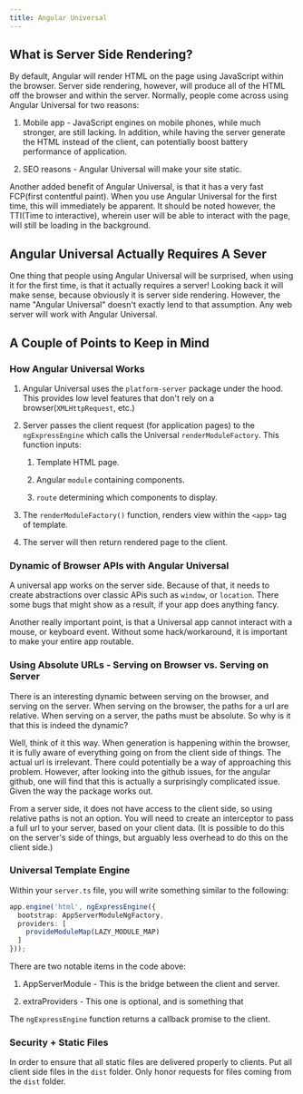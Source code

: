 ```yaml
---
title: Angular Universal
---
```


What is Server Side Rendering?
------------------------------

By default, Angular will render HTML on the page using JavaScript within
the browser. Server side rendering, however, will produce all of the
HTML off the browser and within the server. Normally, people come across
using Angular Universal for two reasons:

1.  Mobile app - JavaScript engines on mobile phones, while much
    stronger, are still lacking. In addition, while having the server
    generate the HTML instead of the client, can potentially boost
    battery performance of application.

2.  SEO reasons - Angular Universal will make your site static.

Another added benefit of Angular Universal, is that it has a very fast
FCP(first contentful paint). When you use Angular Universal for the
first time, this will immediately be apparent. It should be noted
however, the TTI(Time to interactive), wherein user will be able to
interact with the page, will still be loading in the background.

Angular Universal Actually Requires A Sever
-------------------------------------------

One thing that people using Angular Universal will be surprised, when
using it for the first time, is that it actually requires a server!
Looking back it will make sense, because obviously it is server side
rendering. However, the name \"Angular Universal\" doesn't exactly lend
to that assumption. Any web server will work with Angular Universal.

A Couple of Points to Keep in Mind
----------------------------------

### How Angular Universal Works

1.  Angular Universal uses the `platform-server` package under the hood.
    This provides low level features that don't rely on a
    browser(`XMLHttpRequest`, etc.)

2.  Server passes the client request (for application pages) to the
    `ngExpressEngine` which calls the Universal `renderModuleFactory`.
    This function inputs:

    1.  Template HTML page.

    2.  Angular `module` containing components.

    3.  `route` determining which components to display.

3.  The `renderModuleFactory()` function, renders view within the
    `<app>` tag of template.

4.  The server will then return rendered page to the client.

### Dynamic of Browser APIs with Angular Universal

A universal app works on the server side. Because of that, it needs to
create abstractions over classic APis such as `window`, or `location`.
There some bugs that might show as a result, if your app does anything
fancy.

Another really important point, is that a Universal app cannot interact
with a mouse, or keyboard event. Without some hack/workaround, it is
important to make your entire app routable.

### Using Absolute URLs - Serving on Browser vs. Serving on Server 

There is an interesting dynamic between serving on the browser, and
serving on the server. When serving on the browser, the paths for a url
are relative. When serving on a server, the paths must be absolute. So
why is it that this is indeed the dynamic?

Well, think of it this way. When generation is happening within the
browser, it is fully aware of everything going on from the client side
of things. The actual url is irrelevant. There could potentially be a
way of approaching this problem. However, after looking into the github
issues, for the angular github, one will find that this is actually a
surprisingly complicated issue. Given the way the package works out.

From a server side, it does not have access to the client side, so using
relative paths is not an option. You will need to create an interceptor
to pass a full url to your server, based on your client data. (It is
possible to do this on the server's side of things, but arguably less
overhead to do this on the client side.)

### Universal Template Engine

Within your `server.ts` file, you will write something similar to the
following:

```ts
app.engine('html', ngExpressEngine({
  bootstrap: AppServerModuleNgFactory,
  providers: [
    provideModuleMap(LAZY_MODULE_MAP)
  ]
}));
```

There are two notable items in the code above:

1.  AppServerModule - This is the bridge between the client and server.

2.  extraProviders - This one is optional, and is something that

The `ngExpressEngine` function returns a callback promise to the client.

### Security + Static Files

In order to ensure that all static files are delivered properly to
clients. Put all client side files in the `dist` folder. Only honor
requests for files coming from the `dist` folder.
